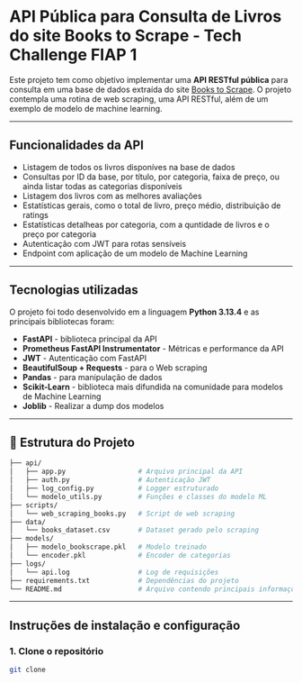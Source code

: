 
# API Pública para Consulta de Livros do site Books to Scrape - Tech Challenge FIAP 1

Este projeto tem como objetivo implementar uma **API RESTful pública** para consulta em uma base de dados extraída do site [Books to Scrape](https://books.toscrape.com/). O projeto contempla uma rotina de web scraping, uma API RESTful, além de um exemplo de modelo de machine learning.

---

## Funcionalidades da API

- Listagem de todos os livros disponíves na base de dados
- Consultas por ID da base, por título, por categoria, faixa de preço, ou ainda listar todas as categorias disponíveis
- Listagem dos livros com as melhores avaliações
- Estatísticas gerais, como o total de livro, preço médio, distribuição de ratings
- Estatísticas detalheas por categoria, com a quntidade de livros e o preço por categoria
- Autenticação com JWT para rotas sensíveis
- Endpoint com aplicação de um modelo de Machine Learning

---

## Tecnologias utilizadas

O projeto foi todo desenvolvido em a linguagem **Python 3.13.4** e as principais bibliotecas foram:

- **FastAPI** - biblioteca principal da API
- **Prometheus FastAPI Instrumentator** - Métricas e performance da API
- **JWT** - Autenticação com FastAPI
- **BeautifulSoup + Requests** - para o Web scraping
- **Pandas** - para manipulação de dados
- **Scikit-Learn** - biblioteca mais difundida na comunidade para modelos de Machine Learning
- **Joblib** - Realizar a dump dos modelos

---

## 📁 Estrutura do Projeto
```bash
├── api/
│   ├── app.py                  # Arquivo principal da API
│   ├── auth.py                 # Autenticação JWT
│   ├── log_config.py           # Logger estruturado
│   └── modelo_utils.py         # Funções e classes do modelo ML
├── scripts/
│   └── web_scraping_books.py   # Script de web scraping
├── data/
│   └── books_dataset.csv       # Dataset gerado pelo scraping
├── models/
│   ├── modelo_bookscrape.pkl   # Modelo treinado
│   └── encoder.pkl             # Encoder de categorias
├── logs/
│   └── api.log                 # Log de requisições
├── requirements.txt            # Dependências do projeto
└── README.md                   # Arquivo contendo principais informações do projeto
```

---

## Instruções de instalação e configuração

### 1. Clone o repositório

```bash
git clone 

